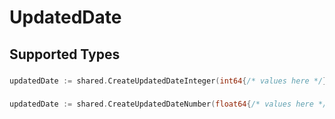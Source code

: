 # UpdatedDate


## Supported Types

### 

```go
updatedDate := shared.CreateUpdatedDateInteger(int64{/* values here */})
```

### 

```go
updatedDate := shared.CreateUpdatedDateNumber(float64{/* values here */})
```

